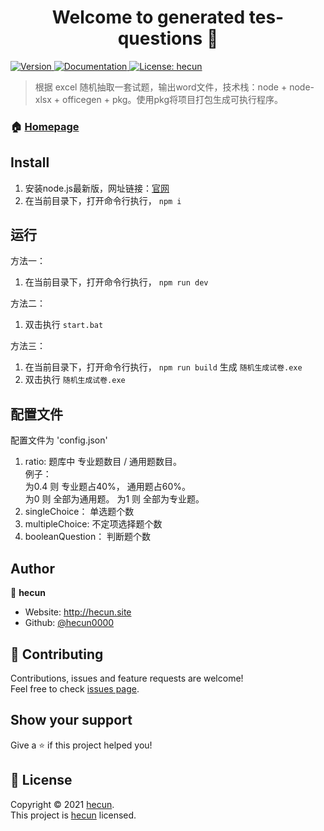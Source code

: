<h1 align="center">Welcome to generated tes- questions 👋</h1>
<p>
  <a href="https://www.npmjs.com/package/generated tes- questions" target="_blank">
    <img alt="Version" src="https://img.shields.io/npm/v/generated tes- questions.svg">
  </a>
  <a href="https://github.com/hecun0000/examCreate" target="_blank">
    <img alt="Documentation" src="https://img.shields.io/badge/documentation-yes-brightgreen.svg" />
  </a>
  <a href="https://github.com/hecun0000/examCreate/blob/master/LICENSE" target="_blank">
    <img alt="License: hecun" src="https://img.shields.io/badge/License-hecun-yellow.svg" />
  </a>
</p>

> 根据 excel 随机抽取一套试题，输出word文件，技术栈：node + node-xlsx + officegen + pkg。使用pkg将项目打包生成可执行程序。

### 🏠 [Homepage](https://github.com/hecun0000/examCreate)

## Install

1. 安装node.js最新版，网址链接：[官网](https://nodejs.org/zh-cn/)   
2. 在当前目录下，打开命令行执行， `npm i`  

## 运行   

方法一： 

1. 在当前目录下，打开命令行执行， `npm run dev`  



方法二： 

1. 双击执行 `start.bat`  



方法三： 

1.  在当前目录下，打开命令行执行， `npm run build` 生成 `随机生成试卷.exe`  
2.  双击执行 `随机生成试卷.exe`


## 配置文件

配置文件为 'config.json' 

1. ratio: 题库中 专业题数目 / 通用题数目。  
   例子：   
     为0.4 则 专业题占40%， 通用题占60%。   
     为0 则 全部为通用题。
     为1 则 全部为专业题。
2. singleChoice： 单选题个数   
3. multipleChoice: 不定项选择题个数
4. booleanQuestion： 判断题个数
## Author

👤 **hecun**

* Website: http://hecun.site
* Github: [@hecun0000](https://github.com/hecun0000)

## 🤝 Contributing

Contributions, issues and feature requests are welcome!<br />Feel free to check [issues page](https://github.com/hecun0000/examCreate/issues). 

## Show your support

Give a ⭐️ if this project helped you!

## 📝 License

Copyright © 2021 [hecun](https://github.com/hecun0000).<br />
This project is [hecun](https://github.com/hecun0000/examCreate/blob/master/LICENSE) licensed.
